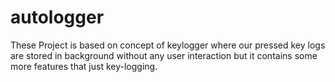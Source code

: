 # autologger
These Project is based on concept of keylogger where our pressed key logs are stored in background without any user interaction but it contains some more features that just key-logging.
